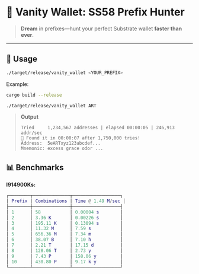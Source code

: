 # 🏹 Vanity Wallet: SS58 Prefix Hunter

> **Dream** in prefixes—hunt your perfect Substrate wallet **faster than ever**.

---
## 🚀 Usage
```bash
./target/release/vanity_wallet <YOUR_PREFIX>
```

Example:
```bash
cargo build --release
```
```bash
./target/release/vanity_wallet ART
```

> **Output**  
> ```
> Tried     1,234,567 addresses | elapsed 00:00:05 | 246,913 addr/sec
> 🎉 Found it in 00:00:07 after 1,750,000 tries!
> Address:  5eARTxyz123abcdef...
> Mnemonic: excess grace odor ...
> ```

## 📊 Benchmarks
**I914900Ks:**
```m
┌────────┬──────────────┬──────────────────┐
│ Prefix │ Combinations │ Time @ 1.49 M/sec │
├────────┼──────────────┼──────────────────┤
│ 1      │ 58           │ 0.00004 s        │
│ 2      │ 3.36 K       │ 0.00226 s        │
│ 3      │ 195.11 K     │ 0.13094 s        │
│ 4      │ 11.32 M      │ 7.59 s           │
│ 5      │ 656.36 M     │ 7.34 m           │
│ 6      │ 38.07 B      │ 7.10 h           │
│ 7      │ 2.21 T       │ 17.15 d          │
│ 8      │ 128.06 T     │ 2.73 y           │
│ 9      │ 7.43 P       │ 158.06 y         │
│ 10     │ 430.80 P     │ 9.17 k y         │
└────────┴──────────────┴──────────────────┘
```
